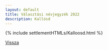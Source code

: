 ```yaml
---
layout: default
title: Választási névjegyzék 2022
description: Kallósd
---
```


{% include settlementHTMLs/Kalloosd.html %}

[Vissza](./)